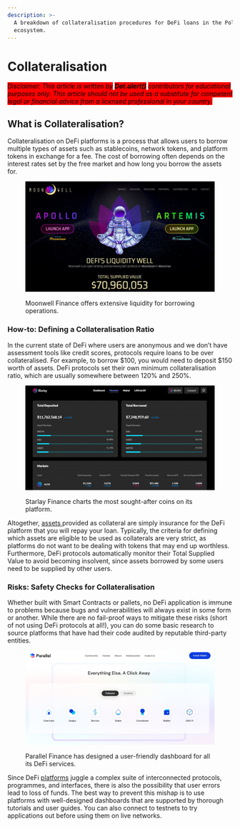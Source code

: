 ```yaml
---
description: >-
  A breakdown of collateralisation procedures for DeFi loans in the Polkadot
  ecosystem.
---
```


# Collateralisation

_<mark style="background-color:red;">Disclaimer: This article is written by</mark> <mark style="background-color:red;"></mark><mark style="background-color:red;">**Dot.alert()**</mark> <mark style="background-color:red;"></mark><mark style="background-color:red;">contributors for educational purposes only. This article should not be used as a substitute for competent legal or financial advice from a licensed professional in your country.</mark>_



## What is Collateralisation?

Collateralisation on DeFi platforms is a process that allows users to borrow multiple types of assets such as stablecoins, network tokens, and platform tokens in exchange for a fee. The cost of borrowing often depends on the interest rates set by the free market and how long you borrow the assets for.

<figure><img src="../../../.gitbook/assets/O_BorrowingMoonwell.JPG" alt="The homepage of Moonwell Finance indicating to users that it offers lending and borrowing services."><figcaption><p>Moonwell Finance offers extensive liquidity for borrowing operations.</p></figcaption></figure>



### How-to: Defining a Collateralisation Ratio <a href="#d48b" id="d48b"></a>

In the current state of DeFi where users are anonymous and we don’t have assessment tools like credit scores, protocols require loans to be over collateralised. For example, to borrow $100, you would need to deposit $150 worth of assets. DeFi protocols set their own minimum collateralisation ratio, which are usually somewhere between 120% and 250%.&#x20;

<figure><img src="../../../.gitbook/assets/O_BorrowingStarlayFi.JPG" alt="The markets page of Starlay Finance showing borrowed and deposited assets."><figcaption><p>Starlay Finance charts the most sought-after coins on its platform.</p></figcaption></figure>

Altogether, [assets ](../../1.acquisition/)provided as collateral are simply insurance for the DeFi platform that you will repay your loan. Typically, the criteria for defining which assets are eligible to be used as collaterals are very strict, as platforms do not want to be dealing with tokens that may end up worthless. Furthermore, DeFi protocols automatically monitor their Total Supplied Value to avoid becoming insolvent, since assets borrowed by some users need to be supplied by other users.&#x20;



### Risks: Safety Checks for Collateralisation <a href="#fc24" id="fc24"></a>

Whether built with Smart Contracts or pallets, no DeFi application is immune to problems because bugs and vulnerabilities will always exist in some form or another. While there are no fail-proof ways to mitigate these risks (short of not using DeFi protocols at all!), you can do some basic research to source platforms that have had their code audited by reputable third-party entities.&#x20;

<figure><img src="../../../.gitbook/assets/O_BorrowingParallelFi.JPG" alt="The homepage of Parallel Finance showing the links to its various services for Polkadot and Kusama."><figcaption><p>Parallel Finance has designed a user-friendly dashboard for all its DeFi services.</p></figcaption></figure>

Since DeFi [platforms](../../5.regulations/platforms/) juggle a complex suite of interconnected protocols, programmes, and interfaces, there is also the possibility that user errors lead to loss of funds. The best way to prevent this mishap is to use platforms with well-designed dashboards that are supported by thorough tutorials and user guides. You can also connect to testnets to try applications out before using them on live networks.

